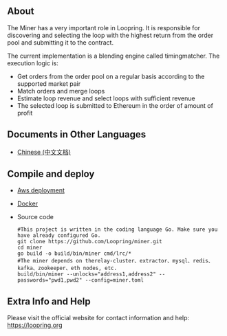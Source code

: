 
## About
The Miner has a very important role in Loopring. It is responsible for discovering and selecting the loop with the highest return from the order pool and submitting it to the contract.

The current implementation is a blending engine called timingmatcher. The execution logic is:
* Get orders from the order pool on a regular basis according to the supported market pair
* Match orders and merge loops
* Estimate loop revenue and select loops with sufficient revenue
* The selected loop is submitted to Ethereum in the order of amount of profit

    
    
## Documents in Other Languages
- [Chinese (中文文档)](chinese.md)

## Compile and deploy
* [Aws deployment](https://loopring.github.io/relay-cluster/deploy/deploy_index.html#%E6%9C%8D%E5%8A%A1)
* [Docker]((https://loopring.github.io/miner/docker.html))
* Source code
    
    ```
    #This project is written in the coding language Go. Make sure you have already configured Go.
    git clone https://github.com/Loopring/miner.git
    cd miner
    go build -o build/bin/miner cmd/lrc/*
    #The miner depends on therelay-cluster、extractor、mysql、redis、kafka、zookeeper、eth nodes, etc.
    build/bin/miner --unlocks="address1,address2" --passwords="pwd1,pwd2" --config=miner.toml
    ```


## Extra Info and Help
Please visit the official website for contact information and help: https://loopring.org



